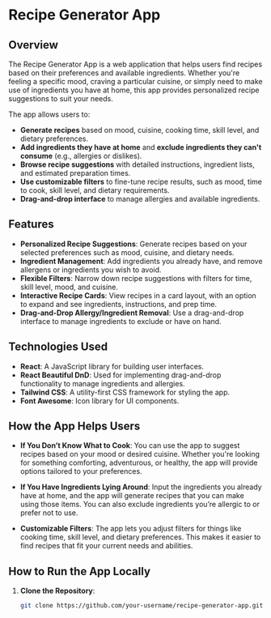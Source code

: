 # Recipe Generator App

## Overview

The Recipe Generator App is a web application that helps users find recipes based on their preferences and available ingredients. Whether you're feeling a specific mood, craving a particular cuisine, or simply need to make use of ingredients you have at home, this app provides personalized recipe suggestions to suit your needs. 

The app allows users to:
- **Generate recipes** based on mood, cuisine, cooking time, skill level, and dietary preferences.
- **Add ingredients they have at home** and **exclude ingredients they can't consume** (e.g., allergies or dislikes).
- **Browse recipe suggestions** with detailed instructions, ingredient lists, and estimated preparation times.
- **Use customizable filters** to fine-tune recipe results, such as mood, time to cook, skill level, and dietary requirements.
- **Drag-and-drop interface** to manage allergies and available ingredients.

## Features

- **Personalized Recipe Suggestions**: Generate recipes based on your selected preferences such as mood, cuisine, and dietary needs.
- **Ingredient Management**: Add ingredients you already have, and remove allergens or ingredients you wish to avoid.
- **Flexible Filters**: Narrow down recipe suggestions with filters for time, skill level, mood, and cuisine.
- **Interactive Recipe Cards**: View recipes in a card layout, with an option to expand and see ingredients, instructions, and prep time.
- **Drag-and-Drop Allergy/Ingredient Removal**: Use a drag-and-drop interface to manage ingredients to exclude or have on hand.

## Technologies Used

- **React**: A JavaScript library for building user interfaces.
- **React Beautiful DnD**: Used for implementing drag-and-drop functionality to manage ingredients and allergies.
- **Tailwind CSS**: A utility-first CSS framework for styling the app.
- **Font Awesome**: Icon library for UI components.

## How the App Helps Users

- **If You Don’t Know What to Cook**: You can use the app to suggest recipes based on your mood or desired cuisine. Whether you're looking for something comforting, adventurous, or healthy, the app will provide options tailored to your preferences.
  
- **If You Have Ingredients Lying Around**: Input the ingredients you already have at home, and the app will generate recipes that you can make using those items. You can also exclude ingredients you’re allergic to or prefer not to use.

- **Customizable Filters**: The app lets you adjust filters for things like cooking time, skill level, and dietary preferences. This makes it easier to find recipes that fit your current needs and abilities.

## How to Run the App Locally

1. **Clone the Repository**:

   ```bash
   git clone https://github.com/your-username/recipe-generator-app.git
